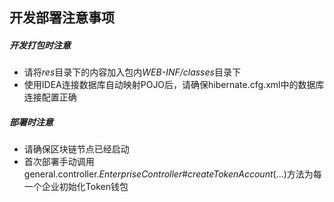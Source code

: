 ## 开发部署注意事项

##### 开发打包时注意
- 请将*res*目录下的内容加入包内*WEB-INF/classes*目录下
- 使用IDEA连接数据库自动映射POJO后，请确保hibernate.cfg.xml中的数据库连接配置正确

##### 部署时注意
- 请确保区块链节点已经启动
- 首次部署手动调用general.controller.*EnterpriseController*#*createTokenAccount*(...)方法为每一个企业初始化Token钱包